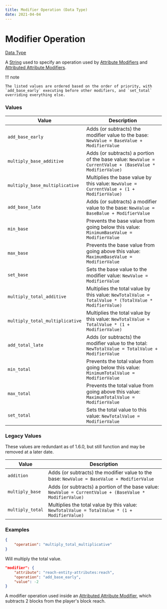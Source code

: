 ```yaml
---
title: Modifier Operation (Data Type)
date: 2021-04-04
---
```


# Modifier Operation

[Data Type](../data_types.md)

A [String](string.md) used to specify an operation used by [Attribute Modifiers](attribute_modifier.md) and [Attributed Attribute Modifiers](attributed_attribute_modifier.md).

!!! note

    The listed values are ordered based on the order of priority, with `add_base_early` executing before other modifiers, and `set_total` overriding everything else.

### Values

Value                           | Description
--------------------------------|------
`add_base_early`                | Adds (or subtracts) the modifier value to the base: `NewValue = BaseValue + ModifierValue`
`multiply_base_additive`        | Adds (or subtracts) a portion of the base value: `NewValue = CurrentValue + (BaseValue * ModifierValue)`
`multiply_base_multiplicative`  | Multiplies the base value by this value: `NewValue = CurrentValue + (1 + ModifierValue)`
`add_base_late`                 | Adds (or subtracts) a modifier value to the base: `NewValue = BaseBalue + ModifierValue`
`min_base`                      | Prevents the base value from going below this value: `MinimumBaseValue = ModifierValue`
`max_base`                      | Prevents the base value from going above this value: `MaximumBaseValue = ModifierValue`
`set_base`                      | Sets the base value to the modifier value: `NewValue = ModifierValue`
`multiply_total_additive`       | Multiplies the total value by this value: `NewTotalValue = TotalValue * (TotalValue * ModifierValue)`
`multiply_total_multiplicative` | Multiplies the total value by this value: `NewTotalValue = TotalValue * (1 + ModifierValue)`
`add_total_late`                | Adds (or subtracts) the modifier value to the total: `NewTotalValue = TotalValue + ModifierValue`
`min_total`                     | Prevents the total value from going below this value: `MinimumTotalValue = ModifierValue`
`max_total`                     | Prevents the total value from going above this value: `MaximumTotalValue = ModifierValue`
`set_total`                     | Sets the total value to this value: `NewTotalValue = ModifierValue`

### Legacy Values
These values are redundant as of 1.6.0, but still function and may be removed at a later date.

Value            | Description
-----------------|------
`addition`       | Adds (or subtracts) the modifier value to the base: `NewValue = BaseValue + ModifierValue`
`multiply_base`  | Adds (or subtracts) a portion of the base value: `NewValue = CurrentValue + (BaseValue * ModifierValue)`
`multiply_total` | Multiplies the total value by this value: `NewTotalValue = TotalValue * (1 + ModifierValue)`


### Examples

```json
{
    "operation": "multiply_total_multiplicative"
}
```

Will multiply the total value.
<br>

```json
"modifier": {
    "attribute": "reach-entity-attributes:reach",
    "operation": "add_base_early",
    "value": -2
}
```

A modifier operation used inside an [Attributed Attribute Modifier](attributed_attribute_modifier.md), which subtracts 2 blocks from the player's block reach.

